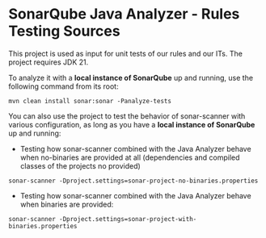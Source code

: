 SonarQube Java Analyzer - Rules Testing Sources
=======

This project is used as input for unit tests of our rules and our ITs.
The project requires JDK 21.

To analyze it with a **local instance of SonarQube** up and running, use the following command from its root:
```
mvn clean install sonar:sonar -Panalyze-tests
```

You can also use the project to test the behavior of sonar-scanner with various configuration, as long as you have a **local instance of SonarQube** up and running:

* Testing how sonar-scanner combined with the Java Analyzer behave when no-binaries are provided at all (dependencies and compiled classes of the projects no provided)

```
sonar-scanner -Dproject.settings=sonar-project-no-binaries.properties
```

* Testing how sonar-scanner combined with the Java Analyzer behave when binaries are provided:

```
sonar-scanner -Dproject.settings=sonar-project-with-binaries.properties
```

